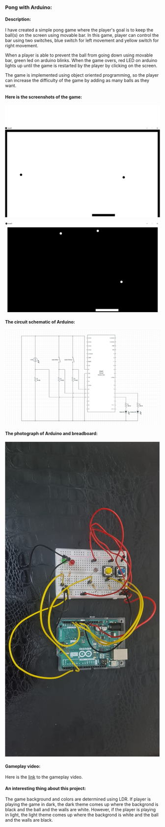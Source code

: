 ### Pong with Arduino:

#### Description:
I have created a simple pong game where the player's goal is to keep the ball(s) on the screen using movable bar. In this game, player can control the bar using two switches, blue switch for left movement and yellow switch for right movement.

When a player is able to prevent the ball from going down using movable bar, green led on arduino blinks. When the game overs, red LED on arduino lights up until the game is restarted by the player by clicking on the screen.

The game is implemented using object oriented programming, so the player can increase the difficulty of the game by adding as many balls as they want.

#### Here is the screenshots of the game:
![Screenshot](https://github.com/ehtishamoas/introToIM/blob/main/June28/Screenshot.png)

![Screenshot](https://github.com/ehtishamoas/introToIM/blob/main/June28/Screenshot2.png)

#### The circuit schematic of Arduino:
![schematic](https://github.com/ehtishamoas/introToIM/blob/main/June28/schematic.png)

#### The photograph of Arduino and breadboard:
![photograph](https://github.com/ehtishamoas/introToIM/blob/main/June28/photograph.jpeg)

#### Gameplay video:
Here is the [link](https://drive.google.com/file/d/1HgYXxhz9lbhf9pdVPXH2FKKAmXlxNgNb/view?usp=sharing) to the gameplay video.

#### An interesting thing about this project:
The game background and colors are determined using LDR. If player is playing the game in dark, the dark theme comes up where the backgrond is black and the ball and the walls are white. However, if the player is playing in light, the light theme comes up where the backgrond is white and the ball and the walls are black.
